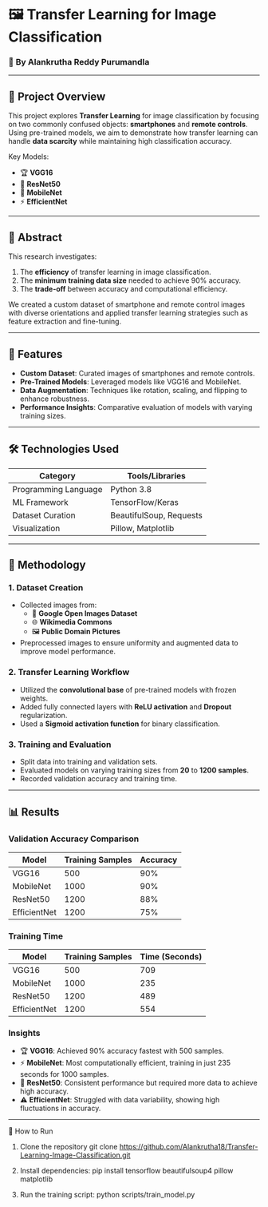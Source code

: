 # 🖼️ **Transfer Learning for Image Classification**  
### 🔬 **By Alankrutha Reddy Purumandla**  

---

## 🎯 **Project Overview**
This project explores **Transfer Learning** for image classification by focusing on two commonly confused objects: **smartphones** and **remote controls**. Using pre-trained models, we aim to demonstrate how transfer learning can handle **data scarcity** while maintaining high classification accuracy.  

Key Models:  
- 🏆 **VGG16**  
- 🔄 **ResNet50**  
- 📱 **MobileNet**  
- ⚡ **EfficientNet**

---

## 📖 **Abstract**  
This research investigates:
1. The **efficiency** of transfer learning in image classification.  
2. The **minimum training data size** needed to achieve 90% accuracy.  
3. The **trade-off** between accuracy and computational efficiency.

We created a custom dataset of smartphone and remote control images with diverse orientations and applied transfer learning strategies such as feature extraction and fine-tuning.

---

## 🌟 **Features**
- **Custom Dataset**: Curated images of smartphones and remote controls.
- **Pre-Trained Models**: Leveraged models like VGG16 and MobileNet.  
- **Data Augmentation**: Techniques like rotation, scaling, and flipping to enhance robustness.
- **Performance Insights**: Comparative evaluation of models with varying training sizes.

---

## 🛠️ **Technologies Used**
| **Category**       | **Tools/Libraries**         |
|---------------------|-----------------------------|
| Programming Language | Python 3.8                |
| ML Framework        | TensorFlow/Keras           |
| Dataset Curation    | BeautifulSoup, Requests    |
| Visualization       | Pillow, Matplotlib         |

---

## 🔬 **Methodology**
### **1. Dataset Creation**  
- Collected images from:  
  - 📂 **Google Open Images Dataset**  
  - 🌐 **Wikimedia Commons**  
  - 🖼️ **Public Domain Pictures**  
- Preprocessed images to ensure uniformity and augmented data to improve model performance.  

### **2. Transfer Learning Workflow**  
- Utilized the **convolutional base** of pre-trained models with frozen weights.  
- Added fully connected layers with **ReLU activation** and **Dropout** regularization.  
- Used a **Sigmoid activation function** for binary classification.  

### **3. Training and Evaluation**  
- Split data into training and validation sets.  
- Evaluated models on varying training sizes from **20** to **1200 samples**.  
- Recorded validation accuracy and training time.  

---

## 📊 **Results**
### **Validation Accuracy Comparison**  
| **Model**         | **Training Samples** | **Accuracy** |
|--------------------|----------------------|--------------|
| VGG16             | 500                  | 90%          |
| MobileNet         | 1000                 | 90%          |
| ResNet50          | 1200                | 88%          |
| EfficientNet      | 1200                | 75%          |

### **Training Time**  
| **Model**         | **Training Samples** | **Time (Seconds)** |
|--------------------|----------------------|--------------------|
| VGG16             | 500                  | 709                |
| MobileNet         | 1000                 | 235                |
| ResNet50          | 1200                 | 489                |
| EfficientNet      | 1200                 | 554                |

### **Insights**
- 🏆 **VGG16**: Achieved 90% accuracy fastest with 500 samples.  
- ⚡ **MobileNet**: Most computationally efficient, training in just 235 seconds for 1000 samples.  
- 🔄 **ResNet50**: Consistent performance but required more data to achieve high accuracy.  
- ⚠️ **EfficientNet**: Struggled with data variability, showing high fluctuations in accuracy.

---

🚀 How to Run
1. Clone the repository
git clone https://github.com/Alankrutha18/Transfer-Learning-Image-Classification.git

2. Install dependencies:
pip install tensorflow beautifulsoup4 pillow matplotlib

3. Run the training script:
python scripts/train_model.py



